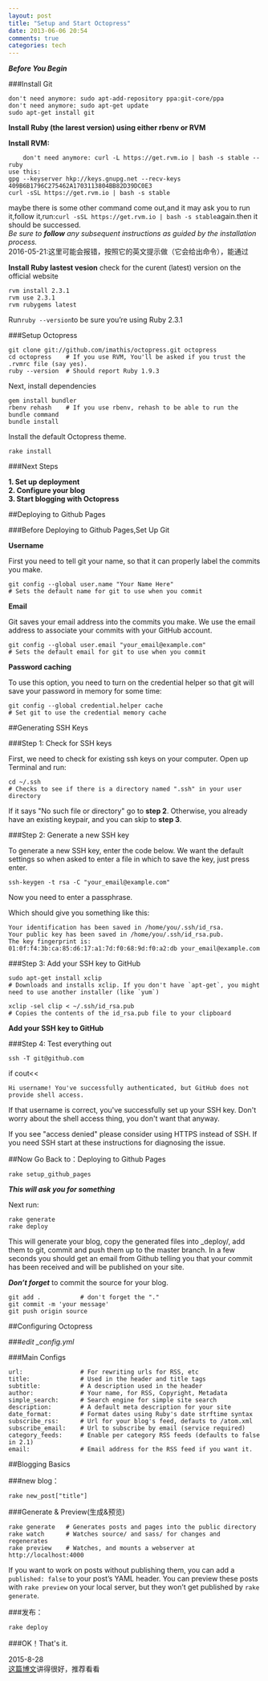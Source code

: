 ```yaml
---
layout: post
title: "Setup and Start Octopress"
date: 2013-06-06 20:54
comments: true
categories: tech
---
```

***Before You Begin***  

###Install Git

	don't need anymore: sudo apt-add-repository ppa:git-core/ppa
	don't need anymore: sudo apt-get update
	sudo apt-get install git

**Install Ruby (the larest version) using either rbenv or RVM**  

**Install RVM:**

        don't need anymore: curl -L https://get.rvm.io | bash -s stable --ruby
	use this: 
	gpg --keyserver hkp://keys.gnupg.net --recv-keys 409B6B1796C275462A1703113804BB82D39DC0E3
	curl -sSL https://get.rvm.io | bash -s stable

maybe there is some other command come out,and it may ask you to run it,follow it,run:`curl -sSL https://get.rvm.io | bash -s stable`again.then it should be successed.  
*Be sure to **follow** any subsequent instructions as guided by the installation process.*  
2016-05-21:这里可能会报错，按照它的英文提示做（它会给出命令），能通过  

**Install Ruby lastest vesion**
check for the curent (latest) version on the official website  

	rvm install 2.3.1
	rvm use 2.3.1
	rvm rubygems latest

Run`ruby --version`to be sure you’re using Ruby 2.3.1

###Setup Octopress

	git clone git://github.com/imathis/octopress.git octopress
	cd octopress    # If you use RVM, You'll be asked if you trust the .rvmrc file (say yes).
	ruby --version  # Should report Ruby 1.9.3

Next, install dependencies

	gem install bundler
	rbenv rehash    # If you use rbenv, rehash to be able to run the bundle command
	bundle install

Install the default Octopress theme.

	rake install

###Next Steps

**1. Set up deployment**  
**2. Configure your blog**  
**3. Start blogging with Octopress**

##Deploying to Github Pages

###Before Deploying to Github Pages,Set Up Git

**Username**  

First you need to tell git your name, so that it can properly label the commits you make.

	git config --global user.name "Your Name Here"
	# Sets the default name for git to use when you commit

**Email**  

Git saves your email address into the commits you make. We use the email address to associate your commits with your GitHub account.

	git config --global user.email "your_email@example.com"
	# Sets the default email for git to use when you commit

**Password caching**  

To use this option, you need to turn on the credential helper so that git will save your password in memory for some time:

	git config --global credential.helper cache
	# Set git to use the credential memory cache

##Generating SSH Keys

###Step 1: Check for SSH keys  

First, we need to check for existing ssh keys on your computer. Open up Terminal and run:

	cd ~/.ssh
	# Checks to see if there is a directory named ".ssh" in your user directory

If it says "No such file or directory" go to **step 2**. Otherwise, you already have an existing keypair, and you can skip to **step 3**.

###Step 2: Generate a new SSH key  

To generate a new SSH key, enter the code below. We want the default settings so when asked to enter a file in which to save the key, just press enter.

	ssh-keygen -t rsa -C "your_email@example.com"

Now you need to enter a passphrase.  

Which should give you something like this:

	Your identification has been saved in /home/you/.ssh/id_rsa.
	Your public key has been saved in /home/you/.ssh/id_rsa.pub.
	The key fingerprint is:
	01:0f:f4:3b:ca:85:d6:17:a1:7d:f0:68:9d:f0:a2:db your_email@example.com

###Step 3: Add your SSH key to GitHub

	sudo apt-get install xclip
	# Downloads and installs xclip. If you don't have `apt-get`, you might need to use another installer (like `yum`)
	
	xclip -sel clip < ~/.ssh/id_rsa.pub
	# Copies the contents of the id_rsa.pub file to your clipboard

**Add your SSH key to GitHub**	

###Step 4: Test everything out

	ssh -T git@github.com

if cout<<

	Hi username! You've successfully authenticated, but GitHub does not provide shell access.

If that username is correct, you've successfully set up your SSH key. Don't worry about the shell access thing, you don't want that anyway.  

If you see "access denied" please consider using HTTPS instead of SSH. If you need SSH start at these instructions for diagnosing the issue.

##Now Go Back to：Deploying to Github Pages

	rake setup_github_pages

***This will ask you for something***

Next run:

	rake generate
	rake deploy

This will generate your blog, copy the generated files into _deploy/, add them to git, commit and push them up to the master branch. In a few seconds you should get an email from Github telling you that your commit has been received and will be published on your site.

***Don’t forget*** to commit the source for your blog.

	git add .           # don't forget the "."
	git commit -m 'your message'
	git push origin source

##Configuring Octopress

###*edit _config.yml*

###Main Configs

	url:                # For rewriting urls for RSS, etc
	title:              # Used in the header and title tags
	subtitle:           # A description used in the header
	author:             # Your name, for RSS, Copyright, Metadata
	simple_search:      # Search engine for simple site search
	description:        # A default meta description for your site
	date_format:        # Format dates using Ruby's date strftime syntax
	subscribe_rss:      # Url for your blog's feed, defauts to /atom.xml
	subscribe_email:    # Url to subscribe by email (service required)
	category_feeds:     # Enable per category RSS feeds (defaults to false in 2.1)
	email:              # Email address for the RSS feed if you want it.
	
##Blogging Basics

###new blog：

	rake new_post["title"]

###Generate & Preview(生成&预览)

	rake generate   # Generates posts and pages into the public directory
	rake watch      # Watches source/ and sass/ for changes and regenerates
	rake preview    # Watches, and mounts a webserver at http://localhost:4000

If you want to work on posts without publishing them, you can add a `published: false` to your post’s YAML header. You can preview these posts with `rake preview` on your local server, but they won’t get published by `rake generate`.

###发布：

	rake deploy

###OK！That's it.  

2015-8-28  
[这篇博文](http://justcoding.iteye.com/blog/1954645)讲得很好，推荐看看
